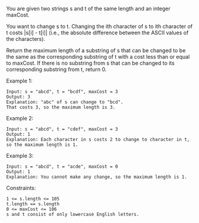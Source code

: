 You are given two strings s and t of the same length and an integer maxCost.

You want to change s to t. Changing the ith character of s to ith character of t costs |s[i] - t[i]| (i.e., the absolute difference between the ASCII values of the characters).

Return the maximum length of a substring of s that can be changed to be the same as the corresponding substring of t with a cost less than or equal to maxCost. If there is no substring from s that can be changed to its corresponding substring from t, return 0.

Example 1:

    Input: s = "abcd", t = "bcdf", maxCost = 3
    Output: 3
    Explanation: "abc" of s can change to "bcd".
    That costs 3, so the maximum length is 3.

Example 2:

    Input: s = "abcd", t = "cdef", maxCost = 3
    Output: 1
    Explanation: Each character in s costs 2 to change to character in t,  so the maximum length is 1.

Example 3:

    Input: s = "abcd", t = "acde", maxCost = 0
    Output: 1
    Explanation: You cannot make any change, so the maximum length is 1.

Constraints:

    1 <= s.length <= 105
    t.length == s.length
    0 <= maxCost <= 106
    s and t consist of only lowercase English letters.
